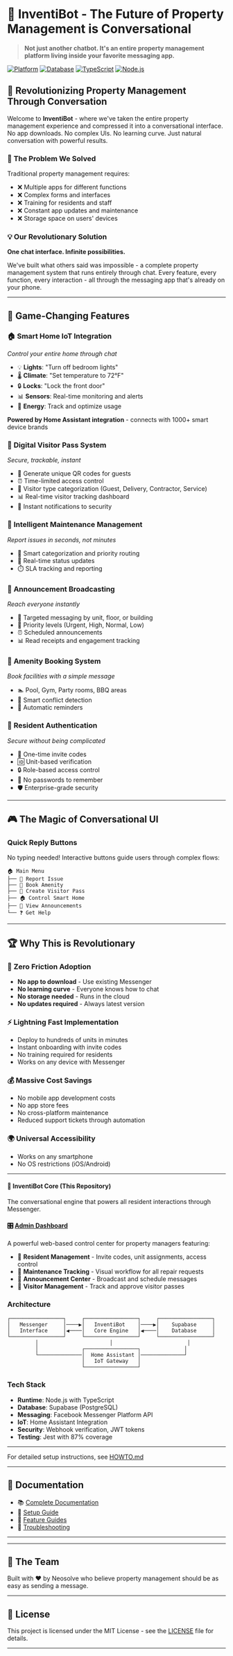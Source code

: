 # 🏢 InventiBot - The Future of Property Management is Conversational

> **Not just another chatbot. It's an entire property management platform living inside your favorite messaging app.**

[![Platform](https://img.shields.io/badge/Platform-Facebook%20Messenger-0084ff?style=for-the-badge&logo=messenger)](https://www.messenger.com/)
[![Database](https://img.shields.io/badge/Database-Supabase-3ECF8E?style=for-the-badge&logo=supabase)](https://supabase.com/)
[![TypeScript](https://img.shields.io/badge/TypeScript-5.0-007ACC?style=for-the-badge&logo=typescript)](https://www.typescriptlang.org/)
[![Node.js](https://img.shields.io/badge/Node.js-18+-339933?style=for-the-badge&logo=node.js)](https://nodejs.org/)

## 🚀 **Revolutionizing Property Management Through Conversation**

Welcome to **InventiBot** - where we've taken the entire property management experience and compressed it into a conversational interface. No app downloads. No complex UIs. No learning curve. Just natural conversation with powerful results.

### 🎯 **The Problem We Solved**

Traditional property management requires:
- ❌ Multiple apps for different functions
- ❌ Complex forms and interfaces
- ❌ Training for residents and staff
- ❌ Constant app updates and maintenance
- ❌ Storage space on users' devices

### 💡 **Our Revolutionary Solution**

**One chat interface. Infinite possibilities.**

We've built what others said was impossible - a complete property management system that runs entirely through chat. Every feature, every function, every interaction - all through the messaging app that's already on your phone.

---

## 🌟 **Game-Changing Features**

### 🏠 **Smart Home IoT Integration**
*Control your entire home through chat*
- 💡 **Lights**: "Turn off bedroom lights"
- 🌡️ **Climate**: "Set temperature to 72°F"
- 🔒 **Locks**: "Lock the front door"
- 📊 **Sensors**: Real-time monitoring and alerts
- 🔋 **Energy**: Track and optimize usage

**Powered by Home Assistant integration** - connects with 1000+ smart device brands

### 🎫 **Digital Visitor Pass System**
*Secure, trackable, instant*
- 📱 Generate unique QR codes for guests
- ⏰ Time-limited access control
- 👥 Visitor type categorization (Guest, Delivery, Contractor, Service)
- 📊 Real-time visitor tracking dashboard
- 🔔 Instant notifications to security

### 🔧 **Intelligent Maintenance Management**
*Report issues in seconds, not minutes*
- 🎯 Smart categorization and priority routing
- 🔄 Real-time status updates
- ⏱️ SLA tracking and reporting

### 📢 **Announcement Broadcasting**
*Reach everyone instantly*
- 🎯 Targeted messaging by unit, floor, or building
- 📍 Priority levels (Urgent, High, Normal, Low)
- ⏰ Scheduled announcements
- 📊 Read receipts and engagement tracking

### 📅 **Amenity Booking System**
*Book facilities with a simple message*
- 🏊 Pool, Gym, Party rooms, BBQ areas
- 📆 Smart conflict detection
- 🔄 Automatic reminders

### 👤 **Resident Authentication**
*Secure without being complicated*
- 🔐 One-time invite codes
- 🆔 Unit-based verification
- 🔒 Role-based access control
- 📱 No passwords to remember
- 🛡️ Enterprise-grade security

---

## 🎮 **The Magic of Conversational UI**

### **Quick Reply Buttons**
No typing needed! Interactive buttons guide users through complex flows:
```
🏠 Main Menu
├── 🔧 Report Issue
├── 📅 Book Amenity
├── 🎫 Create Visitor Pass
├── 🏠 Control Smart Home
├── 📢 View Announcements
└── ❓ Get Help
```

---

## 🏆 **Why This is Revolutionary**

### 📱 **Zero Friction Adoption**
- **No app to download** - Use existing Messenger
- **No learning curve** - Everyone knows how to chat
- **No storage needed** - Runs in the cloud
- **No updates required** - Always latest version

### ⚡ **Lightning Fast Implementation**
- Deploy to hundreds of units in minutes
- Instant onboarding with invite codes
- No training required for residents
- Works on any device with Messenger

### 💰 **Massive Cost Savings**
- No mobile app development costs
- No app store fees
- No cross-platform maintenance
- Reduced support tickets through automation

### 🌍 **Universal Accessibility**
- Works on any smartphone
- No OS restrictions (iOS/Android)

---

#### 🤖 **InventiBot Core** (This Repository)
The conversational engine that powers all resident interactions through Messenger.

#### 🎛️ **[Admin Dashboard](https://github.com/Miguel2604/inventi-admin)**
A powerful web-based control center for property managers featuring:
- 👥 **Resident Management** - Invite codes, unit assignments, access control
- 🔧 **Maintenance Tracking** - Visual workflow for all repair requests
- 📢 **Announcement Center** - Broadcast and schedule messages
- 🎫 **Visitor Management** - Track and approve visitor passes


### **Architecture**
```
┌─────────────────┐     ┌─────────────────┐     ┌─────────────────┐
│   Messenger     │────▶│   InventiBot    │────▶│    Supabase     │
│   Interface     │◀────│   Core Engine   │◀────│    Database     │
└─────────────────┘     └─────────────────┘     └─────────────────┘
         │                       │                        │
         │              ┌─────────────────┐              │
         └──────────────│  Home Assistant │──────────────┘
                        │   IoT Gateway   │
                        └─────────────────┘
```

### **Tech Stack**
- **Runtime**: Node.js with TypeScript
- **Database**: Supabase (PostgreSQL)
- **Messaging**: Facebook Messenger Platform API
- **IoT**: Home Assistant Integration
- **Security**: Webhook verification, JWT tokens
- **Testing**: Jest with 87% coverage

---

For detailed setup instructions, see [HOWTO.md](./HOWTO.md)

---

## 📖 **Documentation**

- 📚 [Complete Documentation](./docs/README.md)
- 🚀 [Setup Guide](./docs/setup/)
- 🎯 [Feature Guides](./docs/features/)
- 🔧 [Troubleshooting](./docs/troubleshooting/)

---

---

## 👥 **The Team**

Built with ❤️ by Neosolve who believe property management should be as easy as sending a message.

---

## 📜 **License**

This project is licensed under the MIT License - see the [LICENSE](LICENSE) file for details.

---